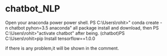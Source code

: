 # chatbot_NLP
Open your anaconda power power shell.
PS C:\Users\rohit>" conda create -n chatbot pyhon=3.5 anaconda"
all package install and download,
then
PS C:\Users\rohit>"activate chatbot"
after being.
(chatbot)PS C:\Users\rohit>pip Install tensorflow==1.0.0

if there is any problem,it will be shown in the comment.
